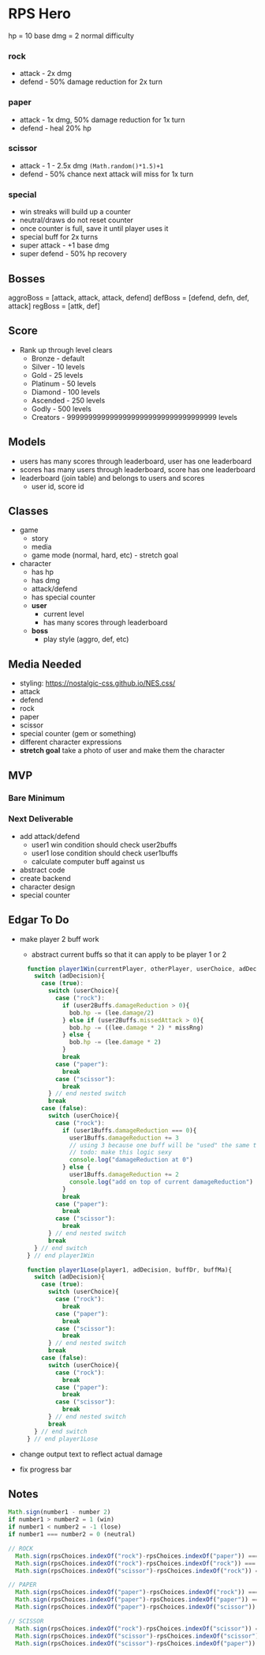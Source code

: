 # RPS Hero

hp = 10
base dmg = 2 normal difficulty

### rock
- attack - 2x dmg
- defend - 50% damage reduction for 2x turn

### paper
- attack - 1x dmg, 50% damage reduction for 1x turn
- defend - heal 20% hp

### scissor
- attack - 1 - 2.5x dmg `(Math.random()*1.5)+1`
  <!-- - super attack - +1 base dmg -->
- defend - 50% chance next attack will miss for 1x turn
  <!-- - super defend - 50% hp recovery -->

### special
- win streaks will build up a counter
- neutral/draws do not reset counter
- once counter is full, save it until player uses it
 - special buff for 2x turns
 - super attack - +1 base dmg
 - super defend - 50% hp recovery


## Bosses
aggroBoss = [attack, attack, attack, defend]
defBoss = [defend, defn, def, attack]
regBoss = [attk, def]

## Score
- Rank up through level clears
  - Bronze - default
  - Silver - 10 levels
  - Gold - 25 levels
  - Platinum - 50 levels
  - Diamond - 100 levels
  - Ascended - 250 levels
  - Godly - 500 levels
  - Creators - 99999999999999999999999999999999999 levels
<!-- - calculate score at the end of each battle based on hp
  - remaining health
  - each dmg dealt to opponent (including negative/overkill)
    - negative/overkill per hp = 250 points
  - points are hp * 100 -->

## Models
- users has many scores through leaderboard, user has one leaderboard
- scores has many users through leaderboard, score has one leaderboard
- leaderboard (join table) and belongs to users and scores
  - user id, score id

## Classes
- game
  - story
  - media
  - game mode (normal, hard, etc) - stretch goal
- character
  - has hp
  - has dmg
  - attack/defend
  - has special counter
  - **user**
    - current level
    - has many scores through leaderboard
  - **boss**
    - play style (aggro, def, etc)

## Media Needed
- styling: https://nostalgic-css.github.io/NES.css/
- attack
- defend
- rock
- paper
- scissor
- special counter (gem or something)
- different character expressions
- **stretch goal** take a photo of user and make them the character

## MVP
### Bare Minimum
<!-- - rock paper scissor
- current user and computer hp -->
<!-- - game ends when one player reaches 0 hp or less -->
### Next Deliverable
<!-- - DOM input -->
- add attack/defend
  <!-- - after selecting RPS, go back to A/D choice -->
  - user1 win condition should check user2buffs
  - user1 lose condition should check user1buffs
  - calculate computer buff against us
- abstract code
- create backend
- character design
- special counter

## Edgar To Do
- make player 2 buff work
  - abstract current buffs so that it can apply to be player 1 or 2

  ```javascript
    function player1Win(currentPlayer, otherPlayer, userChoice, adDecision, buffDr, buffMa){
      switch (adDecision){
        case (true):
          switch (userChoice){
            case ("rock"):
              if (user2Buffs.damageReduction > 0){
                bob.hp -= (lee.damage/2)
              } else if (user2Buffs.missedAttack > 0){
                bob.hp -= ((lee.damage * 2) * missRng)
              } else {
                bob.hp -= (lee.damage * 2)
              }
              break
            case ("paper"):
              break
            case ("scissor"):
              break
          } // end nested switch
          break
        case (false):
          switch (userChoice){
            case ("rock"):
              if (user1Buffs.damageReduction === 0){
                user1Buffs.damageReduction += 3
                // using 3 because one buff will be "used" the same turn it is gained
                // todo: make this logic sexy
                console.log("damageReduction at 0")
              } else {
                user1Buffs.damageReduction += 2
                console.log("add on top of current damageReduction")
              }
              break
            case ("paper"):
              break
            case ("scissor"):
              break
          } // end nested switch
          break
      } // end switch
    } // end player1Win

    function player1Lose(player1, adDecision, buffDr, buffMa){
      switch (adDecision){
        case (true):
          switch (userChoice){
            case ("rock"):
              break
            case ("paper"):
              break
            case ("scissor"):
              break
          } // end nested switch
          break
        case (false):
          switch (userChoice){
            case ("rock"):
              break
            case ("paper"):
              break
            case ("scissor"):
              break
          } // end nested switch
          break
      } // end switch
    } // end player1Lose
  ```

- change output text to reflect actual damage
- fix progress bar


## Notes

``` javascript
Math.sign(number1 - number 2)
if number1 > number2 = 1 (win)
if number1 < number2 = -1 (lose)
if number1 === number2 = 0 (neutral)

// ROCK
  Math.sign(rpsChoices.indexOf("rock")-rpsChoices.indexOf("paper")) === -1
  Math.sign(rpsChoices.indexOf("rock")-rpsChoices.indexOf("rock")) === 0
  Math.sign(rpsChoices.indexOf("scissor")-rpsChoices.indexOf("rock")) === 1

// PAPER
  Math.sign(rpsChoices.indexOf("paper")-rpsChoices.indexOf("rock")) === 1
  Math.sign(rpsChoices.indexOf("paper")-rpsChoices.indexOf("paper")) === 0
  Math.sign(rpsChoices.indexOf("paper")-rpsChoices.indexOf("scissor")) === -1

// SCISSOR
  Math.sign(rpsChoices.indexOf("rock")-rpsChoices.indexOf("scissor")) === -1
  Math.sign(rpsChoices.indexOf("scissor")-rpsChoices.indexOf("scissor")) === 0
  Math.sign(rpsChoices.indexOf("scissor")-rpsChoices.indexOf("paper")) === 1
```
